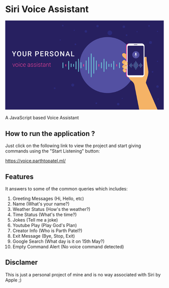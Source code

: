 # Siri Voice Assistant
![alt text](https://github.com/parth2patel/voice-assist/blob/main/personal-voice-assistant.png?raw=true)

A JavaScript based Voice Assistant

## How to run the application ?
Just click on the following link to view the project and start giving commands using the "Start Listening" button:

https://voice.parthtopatel.ml/

## Features
It answers to some of the common queries which includes:
1. Greeting Messages (Hi, Hello, etc)
2. Name (What's your name?)
3. Weather Status (How's the weather?)
4. Time Status (What's the time?)
5. Jokes (Tell me a joke)
6. Youtube Play (Play God's Plan)
7. Creator Info (Who is Parth Patel?)
8. Exit Message (Bye, Stop, Exit)
9. Google Search (What day is it on 15th May?)
10. Empty Command Alert (No voice command detected)

## Disclamer
This is just a personal project of mine and is no way associated with Siri by Apple ;)
